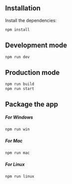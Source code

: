 ## Installation

Install the dependencies:
```bash
npm install
```

## Development mode

```bash
npm run dev
```

## Production mode

```bash
npm run build
npm run start
```

## Package the app

##### For Windows
```bash
npm run win
```

##### For Mac
```bash
npm run mac
```

##### For Linux
```bash
npm run linux
```
